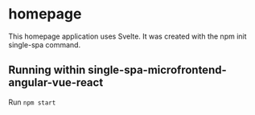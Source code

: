 # homepage
This homepage application uses Svelte. It was created with the npm init single-spa command.

## Running within single-spa-microfrontend-angular-vue-react

Run `npm start`
